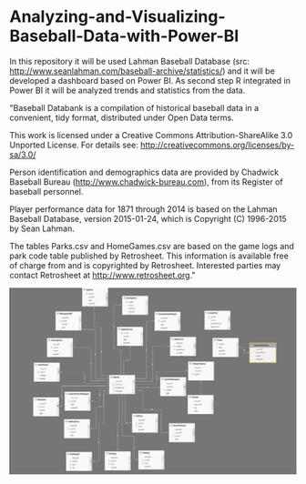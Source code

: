 # Analyzing-and-Visualizing-Baseball-Data-with-Power-BI

In this repository it will be used Lahman Baseball Database (src: http://www.seanlahman.com/baseball-archive/statistics/) and 
it will be developed a dashboard based on Power BI.
As second step R integrated in Power BI it will be analyzed trends and statistics from the data.

"Baseball Databank is a compilation of historical baseball data in a
convenient, tidy format, distributed under Open Data terms.

This work is licensed under a Creative Commons Attribution-ShareAlike
3.0 Unported License.  For details see:
http://creativecommons.org/licenses/by-sa/3.0/

Person identification and demographics data are provided by
Chadwick Baseball Bureau (http://www.chadwick-bureau.com),
from its Register of baseball personnel.

Player performance data for 1871 through 2014 is based on the
Lahman Baseball Database, version 2015-01-24, which is 
Copyright (C) 1996-2015 by Sean Lahman.

The tables Parks.csv and HomeGames.csv are based on the game logs
and park code table published by Retrosheet.
This information is available free of charge from and is copyrighted
by Retrosheet.  Interested parties may contact Retrosheet at 
http://www.retrosheet.org."

![alt tag](https://github.com/dogvile-gr/Analyzing-and-Visualizing-Baseball-Data-with-Power-BI/blob/master/images/tables.jpg)






















